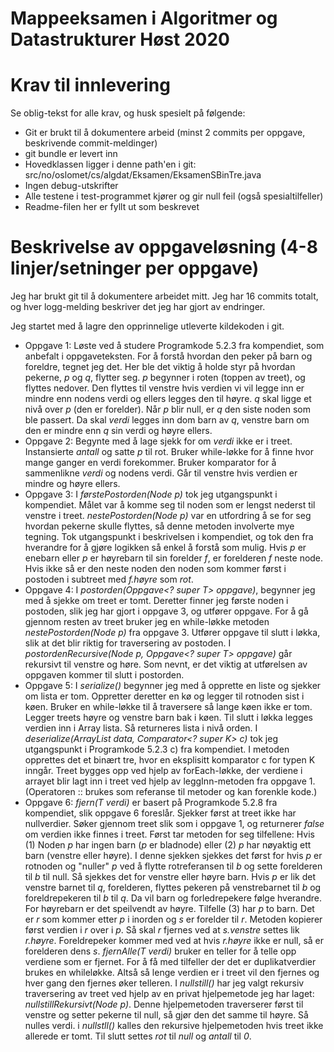 # Mappeeksamen i Algoritmer og Datastrukturer Høst 2020

# Krav til innlevering

Se oblig-tekst for alle krav, og husk spesielt på følgende:

* Git er brukt til å dokumentere arbeid (minst 2 commits per oppgave, beskrivende commit-meldinger)	
* git bundle er levert inn
* Hovedklassen ligger i denne path'en i git: src/no/oslomet/cs/algdat/Eksamen/EksamenSBinTre.java
* Ingen debug-utskrifter
* Alle testene i test-programmet kjører og gir null feil (også spesialtilfeller)
* Readme-filen her er fyllt ut som beskrevet


# Beskrivelse av oppgaveløsning (4-8 linjer/setninger per oppgave)

Jeg har brukt git til å dokumentere arbeidet mitt. Jeg har 16 commits totalt, og hver logg-melding beskriver det jeg har gjort av endringer.

Jeg startet med å lagre den opprinnelige utleverte kildekoden i git.

* Oppgave 1: Løste ved å studere Programkode 5.2.3 fra kompendiet, som anbefalt i oppgaveteksten.
For å forstå hvordan den peker på barn og foreldre, tegnet jeg det.
Her ble det viktig å holde styr på hvordan pekerne, _p_ og _q_, flytter seg.
_p_ begynner i roten (toppen av treet), og flyttes nedover. Den flyttes til venstre hvis verdien vi vil legge inn er mindre enn nodens verdi og ellers legges den til høyre.
_q_ skal ligge et nivå over _p_ (den er forelder).
Når _p_ blir null, er _q_ den siste noden som ble passert. Da skal _verdi_ legges inn dom barn av _q_, venstre barn om den er mindre enn _q_ sin verdi og høyre ellers.
* Oppgave 2: Begynte med å lage sjekk for om _verdi_ ikke er i treet.
Instansierte _antall_ og satte _p_ til rot.
Bruker while-løkke for å finne hvor mange ganger en verdi forekommer.
Bruker komparator for å sammenlikne _verdi_ og nodens verdi. 
Går til venstre hvis verdien er mindre og høyre ellers.
* Oppgave 3: I _førstePostorden(Node<T> p)_ tok jeg utgangspunkt i kompendiet. Målet var å komme seg til noden som er lengst nederst til venstre i treet.
_nestePostorden(Node<T> p)_ var en utfordring å se for seg hvordan pekerne skulle flyttes, så denne metoden involverte mye tegning.
Tok utgangspunkt i beskrivelsen i kompendiet, og tok den fra hverandre for å gjøre logikken så enkel å forstå som mulig.
Hvis _p_ er enebarn eller _p_ er høyrebarn til sin forelder _f_, er forelderen _f_ neste node.
Hvis ikke så er den neste noden den noden som kommer først i postoden i subtreet med _f.høyre_ som _rot_.
* Oppgave 4: I _postorden(Oppgave<? super T> oppgave)_, begynner jeg med å sjekke om treet er tomt. 
Deretter finner jeg første noden i postoden, slik jeg har gjort i oppgave 3, og utfører oppgave.
For å gå gjennom resten av treet bruker jeg en while-løkke metoden _nestePostorden(Node<T> p)_ fra oppgave 3.
Utfører oppgave til slutt i løkka, slik at det blir riktig for traversering av postoden.
I _postordenRecursive(Node<T> p, Oppgave<? super T> oppgave)_ går rekursivt til venstre og høre. 
Som nevnt, er det viktig at utførelsen av oppgaven kommer til slutt i postorden.
* Oppgave 5: I _serialize()_ begynner jeg med å opprette en liste og sjekker om lista er tom.
Oppretter deretter en kø og legger til rotnoden sist i køen.
Bruker en while-løkke til å traversere så lange køen ikke er tom. Legger treets høyre og venstre barn bak i køen. Til slutt i løkka legges verdien inn i Array lista.
Så returneres lista i nivå orden. 
I _deserialize(ArrayList<K> data, Comparator<? super K> c)_ tok jeg utgangspunkt i Programkode 5.2.3 c) fra kompendiet. 
I metoden opprettes det et binært tre, hvor en eksplisitt komparator c for typen K inngår. 
Treet bygges opp ved hjelp av forEach-løkke, der verdiene i arrayet blir lagt inn i treet ved hjelp av leggInn-metoden fra oppgave 1. 
(Operatoren :: brukes som referanse til metoder og kan forenkle kode.)
* Oppgave 6: _fjern(T verdi)_ er basert på Programkode 5.2.8 fra kompendiet, slik oppgave 6 foreslår.
Sjekker først at treet ikke har nullverdier.
Søker gjennom treet slik som i oppgave 1, og returnerer _false_ om verdien ikke finnes i treet.
Først tar metoden for seg tilfellene: Hvis (1) Noden _p_ har ingen barn (_p_ er bladnode) eller (2) _p_ har nøyaktig ett barn (venstre eller høyre). 
I denne sjekken sjekkes det først for hvis _p_ er rotnoden og "nuller" _p_ ved å flytte rotreferansen til _b_ og sette forelderen til _b_ til null.
Så sjekkes det for venstre eller høyre barn. Hvis _p_ er lik det venstre barnet til _q_, forelderen, flyttes pekeren på venstrebarnet til _b_ og foreldrepekeren til _b_ til _q_. Da vil barn og forledrepekere følge hverandre. For høyrebarn er det speilvendt av høyre. 
Tilfelle (3) har _p_ to barn. Det er _r_ som kommer etter _p_ i inorden og _s_ er forelder til _r_.
Metoden kopierer først verdien i _r_ over i _p_. Så skal _r_ fjernes ved at _s.venstre_ settes lik _r.høyre_. Foreldrepeker kommer med ved at hvis _r.høyre_ ikke er null, så er forelderen dens _s_.
_fjernAlle(T verdi)_ bruker en teller for å telle opp verdiene som er fjernet. For å få med tilfeller der det er duplikatverdier brukes en whileløkke. Altså så lenge verdien er i treet vil den fjernes og hver gang den fjernes øker telleren.
I _nullstill()_ har jeg valgt rekursiv traversering av treet ved hjelp av en privat hjelpemetode jeg har laget: _nullstillRekursivt(Node<T> p)_. Denne hjelpemetoden traverserer først til venstre og setter pekerne til null, så gjør den det samme til høyre. Så nulles verdi.
i _nullstll()_ kalles den rekursive hjelpemetoden hvis treet ikke allerede er tomt. Til slutt settes _rot_ til _null_ og _antall_ til _0_.